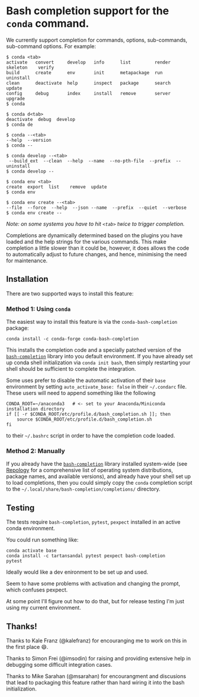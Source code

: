 # Bash completion support for the `conda` command.

We currently support completion for commands, options, sub-commands,
sub-command options.  For example:

```
$ conda <tab>
activate   convert     develop   info      list         render   skeleton    verify
build      create      env       init      metapackage  run      uninstall
clean      deactivate  help      inspect   package      search   update
config     debug       index     install   remove       server   upgrade
$ conda

$ conda d<tab>
deactivate  debug  develop
$ conda de

$ conda --<tab>
--help  --version
$ conda --

$ conda develop --<tab>
 --build_ext  --clean  --help  --name  --no-pth-file  --prefix  --uninstall
$ conda develop --

$ conda env <tab>
create  export  list    remove  update
$ conda env

$ conda env create --<tab>
--file  --force  --help  --json --name  --prefix  --quiet  --verbose
$ conda env create --
```

*Note: on some systems you have to hit `<tab>` twice to trigger completion.*

Completions are dynamically determined based on the plugins you have loaded and
the help strings for the various commands. This make completion a little slower
than it could be, however, it does allows the code to automatically adjust to
future changes, and hence, minimising the need for maintenance.

## Installation

There are two supported ways to install this feature:

### Method 1: Using `conda`

The easiest way to install this feature is via the `conda-bash-completion` package:
```
conda install -c conda-forge conda-bash-completion
```
This installs the completion code and a specially patched version of the
[`bash-completion`](https://github.com/scop/bash-completion) library into you default
environment.  If you have already set up conda shell initialization via `conda init
bash`, then simply restarting your shell should be sufficient to complete the
integration.

Some uses prefer to disable the automatic activation of their `base` environment by
setting `auto_activate_base: false` in their `~/.condarc` file.  These users
will need to append something like the following
```
CONDA_ROOT=~/anaconda3   # <- set to your Anaconda/Miniconda installation directory
if [[ -r $CONDA_ROOT/etc/profile.d/bash_completion.sh ]]; then
    source $CONDA_ROOT/etc/profile.d/bash_completion.sh
fi
```
to their `~/.bashrc` script in order to have the completion code loaded.

### Method 2: Manually

If you already have the [`bash-completion`](https://github.com/scop/bash-completion)
library installed system-wide (see
[Repology](https://repology.org/project/bash-completion) for a comprehensive list of
operating system distributions, package names, and available versions), and already have
your shell set up to load completions, then you could simply copy the `conda` completion
script to the `~/.local/share/bash-completion/completions/` directory.


## Testing

The tests require `bash-completion`, `pytest`, `pexpect` installed in an active
conda environment.

You could run something like:
```
conda activate base
conda install -c tartansandal pytest pexpect bash-completion
pytest
```

Ideally would like a dev enironment to be set up and used.

Seem to have some problems with activation and changing the prompt, which confuses
pexpect.

At some point I'll figure out how to do that, but for release testing I'm just using my
current environment.

## Thanks!

Thanks to Kale Franz (@kalefranz) for encouranging me to work on this in the first place
:smile:.

Thanks to Simon Frei (@imsodin) for raising and providing extensive help in debugging
some difficult integration cases.

Thanks to Mike Sarahan (@msarahan) for encourangment and discusions that lead to
packaging this feature rather than hard wiring it into the bash initialization.
